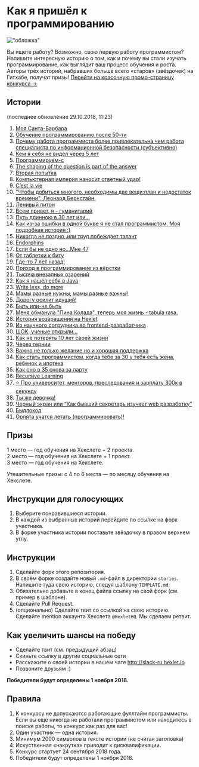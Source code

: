# Как я пришёл к программированию

!["обложка"](cover.jpg)

Вы ищете работу? Возможно, свою первую работу программистом? Напишите интересную историю о том, как и почему вы стали изучать программирование, как выглядит ваш процесс обучения и роста. Авторы трёх историй, набравших больше всего «старов» (звёздочек) на Гитхабе, получат призы! [Перейти на красочную промо-страницу конкурса →](http://mystory.hexlet.io/)

## Истории
(последнее обновление 29.10.2018, 11:23)
1. [Моя Санта-Барбара](https://github.com/solncebro/our-stories/blob/master/stories/AaronWinnov.md)
2. [Обучение программированию после 50-ти](https://github.com/AnatolMeshalkin/our-stories/blob/master/stories/AnatolMeshalkin.md)
3. [Почему работа программиста более привлекательна чем работа специалиста по информационной безопасности (субъективно)](https://github.com/kitXIII/our-stories/blob/master/stories/KitStory.md)
4. [Кем я себя не видел через 5 лет](https://github.com/MacOSO/our-stories/blob/master/stories/MacOSO.md)
5. [Программируем-с](https://github.com/REGISTOOOOOO/our-stories/blob/master/stories/REGISTOOOOOO.md)
6. [The shaping of the question is part of the answer](https://github.com/Searge/our-stories/blob/master/stories/Searge.md)
7. [Вторая попытка](https://github.com/kamil861120/our-stories/blob/master/stories/SecondChance.md)
8. [Компьютерная империя наносит ответный удар!](https://github.com/vitaclear/our-stories/blob/master/stories/Vita.md)
9. [C’est la vie](https://github.com/XenaN/our-stories/blob/master/stories/Xena.md)
10. ["Чтобы добиться многого, необходимы две вещи:план и недостаток времени". Леонард Бернстайн.](https://github.com/jurassic-period/our-stories/blob/master/stories/fromSifm.md)
11. [Ленивый питон](https://github.com/s4lat/our-stories/blob/master/stories/lazyPython.md)
12. [Всем привет, я - гуманитарий](https://github.com/GlowBlood/our-stories/blob/master/stories/little_story.md)
13. [Путь длинною в 30 лет или...](https://github.com/ivcoderx/our-stories/blob/master/stories/long-road.md)
14. [Как из-за ошибки в одной букве я не стал программистом. Моя подробная история :)](https://github.com/eidolonzx/our-stories/blob/master/stories/my_wild_story_MS.md)
15. [Никогда не поздно, или труд побеждает талант](https://github.com/Mrtopuh/our-stories/blob/master/stories/never_too_late.md)
16. [Endorphins](https://github.com/MaxiMir/our-stories/blob/master/stories/MaxiMir.md)
17. [Если бы не одно но...Мне 47](https://github.com/svil1502/our-stories/blob/master/stories/svil.md)
18. [От таблетки к биту](https://github.com/TyrionFront/our-stories/blob/master/stories/Ruslan.md)
19. [Где-то 7 лет назад!](https://github.com/ZoomieOS/our-stories/blob/master/stories/zoomieos.md)
20. [Приход в программирование из вёрстки](https://github.com/k2miha/our-stories/blob/master/stories/MihailKolotovich.md)
21. [Тысяча внезапных озарений](https://github.com/karasino/our-stories/blob/master/stories/wanna%20be%20a%20rockstar.md)
22. [Как я нашёл себя в Java](https://github.com/YolgaDev/our-stories/blob/master/stories/TerziAl.md)
23. [Write less, do more](https://github.com/SmAlVad/our-stories/blob/master/stories/meine-geschichte.md)
24. [Мамы разные нужны, мамы разные важны!](https://github.com/Zelenina33/our-stories/blob/master/stories/Zelenina33.md)
25. [Дорогу осилит идущий!](https://github.com/maximoto83/our-stories/blob/master/stories/myroad.md)
26. [Быть или-не быть](https://github.com/natawik/our-stories/blob/master/stories/tobe-or-not.md)
27. [Меня обманула "Пина Колада", теперь моя жизнь - tabula rasa.](https://github.com/arti911/our-stories/blob/master/stories/myHistor.md)
28. [История возвращения на Hexlet](https://github.com/JuliaStrelkova/our-stories/blob/my-story/stories/My_story_of_return_to_Hexlet.md)
29. [Из научного сотрудника во frontend-разработчика](https://github.com/kotevidze/our-stories/blob/master/stories/from_scientist_to_js_developer.md)
30. [ШОК, ученые открыли...](https://github.com/oksanaduga/our-stories/blob/master/stories/oksanaduga.md)
31. [Как не потерять 10 лет своей жизни](https://github.com/daryalaktionova/our-stories/blob/patch-1/stories/laktionova.md)
32. [Через тернии](https://github.com/pavel-else/our-stories/blob/master/stories/pavel-else.md)
33. [Важно не только желание но и хорошая поддержка](https://github.com/shmel115/our-stories/blob/master/stories/good_support.md)
34. [Как стать программистом, когда тебе за 30 у тебя есть жена, ребенок и ипотека](https://github.com/demshin/our-stories/blob/master/stories/demshin.md)
35. [Как оно в 35 снова за парту](https://github.com/Bodrus/our-stories/blob/master/stories/Bodrus.Maxim.md)
36. [Recursive Learning](https://github.com/just-fy/our-stories/blob/master/stories/recursive_learning.md)
37. [⭐️ Про университет, менторов, преследования и зарплату 300к в секунду](https://github.com/D3rty/our-stories/blob/master/stories/%E2%AD%90%EF%B8%8FD3rty_story.md)
38. [Ты же девочка!](https://github.com/bonbuvi/our-stories/blob/master/stories/steblina_story.md)
38. [Черный экран или “Как бывший секретарь изучает web разработку”](https://github.com/TaKo13/our-stories/blob/master/stories/myStory.md)
39. [Быдлокод](https://github.com/turchinskki/our-stories/blob/master/stories/Bydlo.md)
30. [Орлята учатся летать (программировать)!](https://github.com/Aliraea/our-stories/blob/master/stories/Aliraea.md)

## Призы

1 место — год обучения на Хекслете + 2 проекта.  
2 место — год обучения на Хекслете + 1 проект.  
3 место — год обучения на Хекслете.

Утешительные призы: с 4 по 6 места — по месяцу обучения на Хекслете.

## Инструкции для голосующих

1. Выберите понравившиеся истории.
2. В каждой из выбранных историй перейдите по ссылке на форк участника.
3. В форке участника истории поставьте звёздочку в правом верхнем углу.

## Инструкции

1. Сделайте форк этого репозитория.
2. В своём форке создайте новый `.md`-файл в директории `stories`. Напишите туда свою историю, следуя шаблону `TEMPLATE.md`.
3. Обязательно добавьте в конец файла ссылку на свой форк (см. пример в шаблоне).
4. Сделайте Pull Request.
5. (опционально) Сделайте твит со ссылкой на свою историю. Сделайте mention аккаунта Хекслета `@HexletHQ`. Мы сделаем ретвит.

## Как увеличить шансы на победу
- Сделайте твит (см. предыдущий абзац)
- Скиньте ссылку в другие социальные сети
- Расскажите о своей истории в нашем чате http://slack-ru.hexlet.io
- Позвоните друзьям :)

**Победители будут определены 1 ноября 2018.**

## Правила
1. К конкурсу не допускаются работающие фуллтайм программисты. Если вы еще никогда не работали программистом или находитесь в поиске работы, то конкурс как раз для вас!
1. Один участник — одна история.
1. Минимум 2000 символов в тексте истории (не считая заголовка)
1. Искуственная «накрутка» приводит к дисквалификации.
1. Конкурс стартует 24 сентября 2018 года.
1. Победители будут определены 1 ноября 2018.
